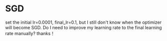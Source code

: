 # SGD
 set the initial lr=0.0001, final_lr=0.1, but I still don't know when the optimizer will become SGD. Do I need to improve my learning rate to the final learning rate manually? thanks！
